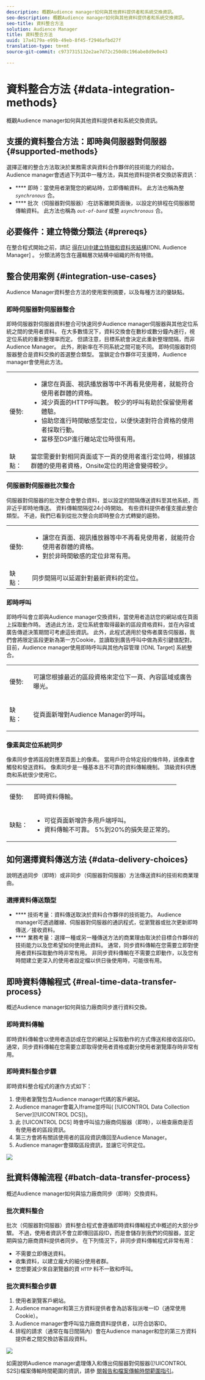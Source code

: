 ```yaml
---
description: 概觀Audience manager如何與其他資料提供者和系統交換資訊。
seo-description: 概觀Audience manager如何與其他資料提供者和系統交換資訊。
seo-title: 資料整合方法
solution: Audience Manager
title: 資料整合方法
uuid: 17a4179a-e99b-49eb-8f45-f2946afbd27f
translation-type: tm+mt
source-git-commit: c9737315132e2ae7d72c250d8c196abe8d9e0e43

---
```



# 資料整合方法 {#data-integration-methods}

概觀Audience manager如何與其他資料提供者和系統交換資訊。

## 支援的資料整合方法：即時與伺服器對伺服器 {#supported-methods}

選擇正確的整合方法取決於業務需求與資料合作夥伴的技術能力的組合。 Audience manager會透過下列其中一種方法，與其他資料提供者交換訪客資訊：

* **** 即時：當使用者瀏覽您的網站時，立即傳輸資料。 此方法也稱為整 *`synchronous`* 合。
* **** 批次（伺服器對伺服器）:在訪客離開頁面後，以設定的排程在伺服器間傳輸資料。 此方法也稱為 *`out-of-band`* 或整 *`asynchronous`* 合。

## 必要條件：建立特徵分類法 {#prereqs}

在整合程式開始之前，請記 [得在UI中建立特](../features/traits/create-onboarded-rule-based-traits.md)[徵和資料夾結構](../features/traits/trait-storage.md#create-trait-storage-folder)[!DNL Audience Manager] 。 分類法將包含在邏輯層次結構中組織的所有特徵。

## 整合使用案例 {#integration-use-cases}

Audience Manager資料整合方法的使用案例摘要，以及每種方法的優缺點。

### 即時伺服器對伺服器整合

<!-- c_int_types_use_cases.xml -->

即時伺服器對伺服器資料整合可快速同步Audience manager伺服器與其他定位系統之間的使用者資料。 在大多數情況下，資料交換會在數秒或數分鐘內進行，視定位系統的重新整理率而定。 但請注意，目標系統會決定此重新整理間隔，而非Audience Manager。 此外，刷新率在不同系統之間可能不同。 即時伺服器對伺服器整合是資料交換的首選整合類型。 當鎖定合作夥伴可支援時，Audience manager會使用此方法。

<table id="simpletable_5307DEC378E5486CB92A354287F33AD8"> 
 <tr class="strow">
  <td class="stentry"> <p>優勢: </p></td>
  <td class="stentry"> 
   <ul id="ul_F251AFF8A2FA49D0849E36D7FAE87DE7"> 
    <li id="li_1737EBB1AD8844BD87E736BB4D8080EF">讓您在頁面、視訊播放器等中不再看見使用者，就能符合使用者群體的資格。 </li>
    <li id="li_1C1F346CB7BD40508AA5A6918C6B8514"> 減少頁面的HTTP呼叫數。 較少的呼叫有助於保留使用者體驗。 </li>
    <li id="li_046BF4568B104F53A0E5372568C957CD">協助您進行時間敏感型定位，以便快速對符合資格的使用者採取行動。 </li>
    <li id="li_70F7AB19AC5D4A9AB80216A2B05163B8">當移至DSP進行離站定位時很有用。 </li>
   </ul></td>
 </tr>
 <tr class="strow">
  <td class="stentry"> 缺點：</td>
  <td class="stentry"> 當您需要針對相同頁面或下一頁的使用者進行定位時，根據該群體的使用者資格，Onsite定位的用途會變得較少。</td>
 </tr>
</table>

### 伺服器對伺服器批次整合

伺服器對伺服器的批次整合會整合資料，並以設定的間隔傳送資料至其他系統，而非近乎即時地傳送。 資料傳輸間隔從24小時開始。 有些資料提供者僅支援此整合類型。 不過，我們已看到從批次整合向即時整合方式轉變的趨勢。

<table id="simpletable_6878241639114DE68E61A251486C6317"> 
 <tr class="strow">
  <td class="stentry"> <p>優勢: </p></td>
  <td class="stentry"> 
   <ul id="ul_1E9B48B06E764D3AB6F2D702EB4922DC"> 
    <li id="li_1CF0E018660347B3A5AF79160F74FBDB">讓您在頁面、視訊播放器等中不再看見使用者，就能符合使用者群體的資格。 </li> 
    <li id="li_B6A9DF9C0D8B44A48F032F2FDB5B3956">對於非時間敏感的定位非常有用。 </li>
   </ul></td>
 </tr>
 <tr class="strow">
  <td class="stentry"> 缺點：</td>
  <td class="stentry"> 同步間隔可以延遲針對最新資料的定位。</td>
 </tr>
</table>

### 即時呼叫

即時呼叫會立即與Audience manager交換資料，當使用者造訪您的網站或在頁面上採取動作時。 透過此方法，定位系統會取得最新的區段資格資料，並在內容或廣告傳遞決策期間可考慮這些資訊。 此外，此程式適用於發佈者廣告伺服器，我們會將限定區段更新為第一方Cookie，並讀取到廣告呼叫中做為索引鍵值配對。 目前，Audience manager使用即時呼叫與其他內容管理 [!DNL Target] 系統整合。

<table> 
 <tr>
  <td> <p>優勢: </p></td>
  <td> <p> 可讓您根據最近的區段資格來定位下一頁、內容區域或廣告曝光。 </p></td> 
 </tr> 
 <tr>
  <td> <p>缺點： </p></td>
  <td> <p>從頁面新增對Audience Manager的呼叫。</p></td>
 </tr> 
</table>


### 像素與定位系統同步

像素同步會將區段對應至頁面上的像素。 當用戶符合特定段的條件時，該像素會觸發和發送資料。 像素同步是一種基本且不可靠的資料傳輸機制。 頂級資料供應商和系統很少使用它。

<table id="simpletable_39E4CD139CCF4417842AA28CDFFB6EB1"> 
 <tr class="strow">
  <td class="stentry"> <p>優勢: </p></td>
  <td class="stentry"> <p> 即時資料傳輸。 </p></td> 
 </tr> 
 <tr class="strow">
  <td class="stentry"> <p>缺點： </p></td>
  <td class="stentry"> 
   <ul id="ul_5217EDC82434401493C2C96823C068E9"> 
    <li id="li_26EB0458CA1844908C005A47F55E50AC">可從頁面新增許多用戶端呼叫。 </li>
    <li id="li_CD91F3DC92F2429293787D61506E5E04">資料傳輸不可靠。 5%到20%的損失是正常的。 </li>
   </ul></td>
 </tr> 
</table>

## 如何選擇資料傳送方法 {#data-delivery-choices}

說明透過同步（即時）或非同步（伺服器對伺服器）方法傳送資料的技術和商業理由。

<!-- c_int_delivery_choices.xml -->

### 選擇資料傳送類型

* **** 技術考量：資料傳送取決於資料合作夥伴的技術能力。 Audience manager可透過離線、伺服器對伺服器的通訊程式，從瀏覽器或批次更新即時傳送／接收資料。
* **** 業務考量：選擇一種或另一種傳送方法的商業理由取決於目標合作夥伴的技術能力以及您希望如何使用此資料。 通常，同步資料傳輸在您需要立即對使用者資料採取動作時非常有用。 非同步資料傳輸在不需要立即動作，以及您有時間建立更深入的使用者設定檔以供日後使用時，可能很有用。

## 即時資料傳輸程式 {#real-time-data-transfer-process}

概述Audience manager如何與協力廠商同步進行資料交換。

### 即時資料傳輸

<!-- c_int_overview_sync.xml -->

即時資料傳輸會以使用者造訪或在您的網站上採取動作的方式傳送和接收區段ID。 通常，同步資料傳輸在您需要立即取得使用者資格或劃分使用者瀏覽庫存時非常有用。

### 即時資料整合步驟

即時資料整合程式的運作方式如下：

1. 使用者瀏覽包含Audience manager代碼的客戶網站。
1. Audience manager會載入Iframe並呼叫( [!UICONTROL Data Collection Server][!UICONTROL DCS])。
1. 此 [!UICONTROL DCS] 時會呼叫協力廠商伺服器（即時），以檢查廠商是否有使用者的區段資訊。
1. 第三方會將有關該使用者的區段資訊傳回至Audience Manager。
1. Audience manager會擷取區段資訊，並讓它可供定位。

![](assets/rt_reduce70.png)

## 批資料傳輸流程 {#batch-data-transfer-process}

概述Audience manager如何與協力廠商同步（即時）交換資料。

### 批次資料整合

<!-- c_int_overview_async.xml -->

批次（伺服器對伺服器）資料整合程式會遵循即時資料傳輸程式中概述的大部分步驟。 不過，使用者資訊不會立即傳回區段ID，而是會儲存到我們的伺服器，並定期與協力廠商資料提供者同步。 在下列情況下，非同步資料傳輸程式非常有用：

* 不需要立即傳送資料。
* 收集資料，以建立龐大的細分使用者群。
* 您想要減少來自瀏覽器的資 `HTTP` 料不一致和呼叫。

### 批次資料整合步驟

1. 使用者瀏覽客戶網站。
1. Audience manager和第三方資料提供者會為訪客指派唯一ID（通常使用Cookie）。
1. Audience manager會呼叫協力廠商資料提供者，以符合訪客ID。
1. 排程的請求（通常在每日間隔內）會在Audience manager和您的第三方資料提供者之間交換訪客區段資料。

![](assets/s2s_70.png)

如需說明Audience manager處理傳入和傳出伺服器對伺服器([!UICONTROL S2S])檔案傳輸時間範圍的資訊，請參 [閱報告和檔案傳輸時間範圍指引](../reference/reporting-file-transfer-timeframe.md)。
